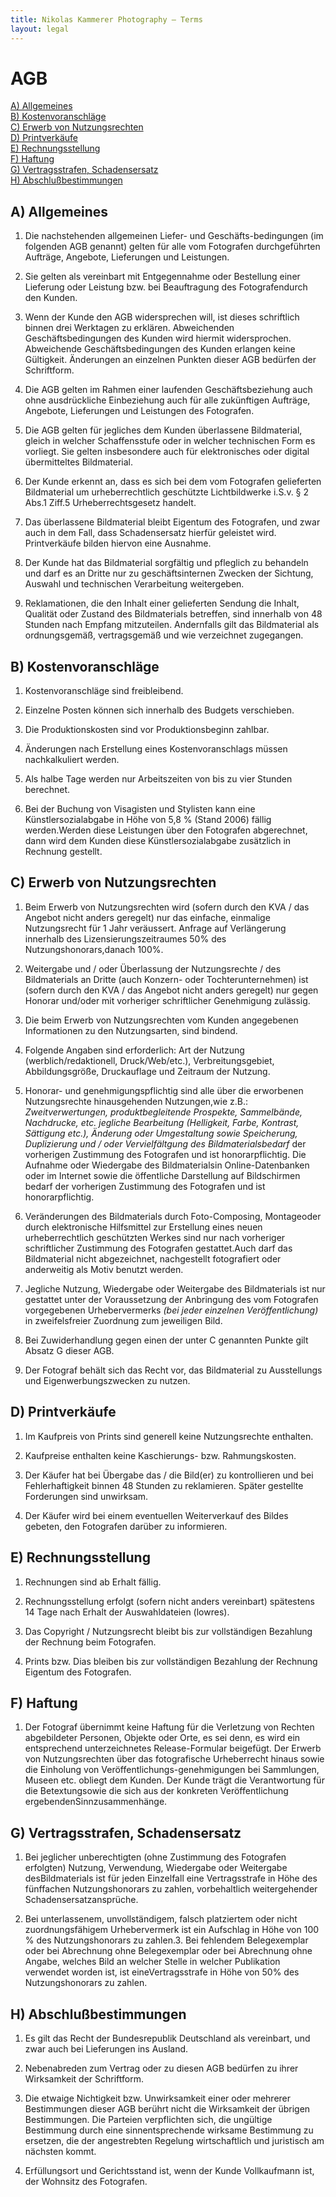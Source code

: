 ```yaml
---
title: Nikolas Kammerer Photography – Terms
layout: legal
---
```


# AGB

[A) Allgemeines](#a--allgemeines)  
[B) Kostenvoranschläge](#b--kostenvoranschläge)  
[C) Erwerb von Nutzungsrechten](#c--erwerb-von-nutzungsrechten)  
[D) Printverkäufe](#d--printverkäufe)  
[E) Rechnungsstellung](#e--rechnungsstellung)  
[F) Haftung](#f--haftung)  
[G) Vertragsstrafen, Schadensersatz](#g--vertragsstrafen-schadensersatz)  
[H) Abschlußbestimmungen](#h--abschlußbestimmungen)  


## A) Allgemeines

1) Die nachstehenden allgemeinen Liefer- und Geschäfts-bedingungen (im folgenden AGB genannt) gelten für alle vom Fotografen durchgeführten Aufträge, Angebote, Lieferungen und Leistungen.

2) Sie gelten als vereinbart mit Entgegennahme oder Bestellung einer Lieferung oder Leistung bzw. bei Beauftragung des Fotografendurch den Kunden.

3) Wenn der Kunde den AGB widersprechen will, ist dieses schriftlich binnen drei Werktagen zu erklären. Abweichenden Geschäftsbedingungen des Kunden wird hiermit widersprochen. Abweichende Geschäftsbedingungen des Kunden erlangen keine Gültigkeit. Änderungen an einzelnen Punkten dieser AGB bedürfen der Schriftform.

4) Die AGB gelten im Rahmen einer laufenden Geschäftsbeziehung auch ohne ausdrückliche Einbeziehung auch für alle zukünftigen Aufträge, Angebote, Lieferungen und Leistungen des Fotografen.

5) Die AGB gelten für jegliches dem Kunden überlassene Bildmaterial, gleich in welcher Schaffensstufe oder in welcher technischen Form es vorliegt. Sie gelten insbesondere auch für elektronisches oder digital übermitteltes Bildmaterial.

6) Der Kunde erkennt an, dass es sich bei dem vom Fotografen gelieferten Bildmaterial um urheberrechtlich geschützte Lichtbildwerke i.S.v. § 2 Abs.1 Ziff.5 Urheberrechtsgesetz handelt.

7) Das überlassene Bildmaterial bleibt Eigentum des Fotografen, und zwar auch in dem Fall, dass Schadensersatz hierfür geleistet wird. Printverkäufe bilden hiervon eine Ausnahme.

8) Der Kunde hat das Bildmaterial sorgfältig und pfleglich zu behandeln und darf es an Dritte nur zu geschäftsinternen Zwecken der Sichtung, Auswahl und technischen Verarbeitung weitergeben.

9) Reklamationen, die den Inhalt einer gelieferten Sendung  die Inhalt, Qualität oder Zustand des Bildmaterials betreffen, sind innerhalb von 48 Stunden nach Empfang mitzuteilen. Andernfalls gilt das Bildmaterial als ordnungsgemäß, vertragsgemäß und wie verzeichnet zugegangen.

## B) Kostenvoranschläge

1) Kostenvoranschläge sind freibleibend.

2) Einzelne Posten können sich innerhalb des Budgets verschieben.

3) Die Produktionskosten sind vor Produktionsbeginn zahlbar.

4) Änderungen nach Erstellung eines Kostenvoranschlags müssen nachkalkuliert werden.

5) Als halbe Tage werden nur Arbeitszeiten von bis zu vier Stunden berechnet.

6) Bei der Buchung von Visagisten und Stylisten kann eine Künstlersozialabgabe in Höhe von 5,8 % (Stand 2006) fällig werden.Werden diese Leistungen über den Fotografen abgerechnet, dann wird dem Kunden diese Künstlersozialabgabe zusätzlich in Rechnung gestellt.

## C) Erwerb von Nutzungsrechten

1) Beim Erwerb von Nutzungsrechten wird (sofern durch den KVA / das Angebot nicht anders geregelt) nur das einfache, einmalige Nutzungsrecht für 1 Jahr veräussert. Anfrage auf Verlängerung innerhalb des Lizensierungszeitraumes 50% des Nutzungshonorars,danach 100%.

2) Weitergabe und / oder Überlassung der Nutzungsrechte / des Bildmaterials an Dritte (auch Konzern- oder Tochterunternehmen) ist  (sofern durch den KVA / das Angebot nicht anders geregelt) nur gegen Honorar und/oder mit vorheriger schriftlicher Genehmigung zulässig.

3) Die beim Erwerb von Nutzungsrechten vom Kunden angegebenen Informationen zu den Nutzungsarten, sind bindend.

4) Folgende Angaben sind erforderlich: Art der Nutzung (werblich/redaktionell, Druck/Web/etc.), Verbreitungsgebiet, Abbildungsgröße, Druckauflage und Zeitraum der Nutzung. 

5) Honorar- und genehmigungspflichtig sind alle über die erworbenen Nutzungsrechte hinausgehenden Nutzungen,wie z.B.: *Zweitverwertungen, produktbegleitende Prospekte, Sammelbände, Nachdrucke, etc. jegliche Bearbeitung (Helligkeit, Farbe, Kontrast, Sättigung etc.), Änderung oder Umgestaltung sowie Speicherung, Duplizierung und / oder Vervielfältgung des Bildmaterialsbedarf* der vorherigen Zustimmung des Fotografen und ist honorarpflichtig. Die Aufnahme oder Wiedergabe des Bildmaterialsin Online-Datenbanken oder im Internet sowie die öffentliche Darstellung auf Bildschirmen bedarf der vorherigen Zustimmung des Fotografen und ist honorarpflichtig.

6) Veränderungen des Bildmaterials durch Foto-Composing, Montageoder durch elektronische Hilfsmittel zur Erstellung eines neuen urheberrechtlich geschützten Werkes sind nur nach vorheriger schriftlicher Zustimmung des Fotografen gestattet.Auch darf das Bildmaterial nicht abgezeichnet, nachgestellt fotografiert oder anderweitig als Motiv benutzt werden.

7) Jegliche Nutzung, Wiedergabe oder Weitergabe des Bildmaterials ist nur gestattet unter der Voraussetzung der Anbringung des vom Fotografen vorgegebenen Urhebervermerks *(bei jeder einzelnen  Veröffentlichung)* in zweifelsfreier Zuordnung zum jeweiligen Bild.

8) Bei Zuwiderhandlung gegen einen der unter C genannten Punkte gilt Absatz G dieser AGB.

9) Der Fotograf behält sich das Recht vor, das Bildmaterial zu Ausstellungs und Eigenwerbungszwecken zu nutzen.

## D) Printverkäufe

1) Im Kaufpreis von Prints sind generell keine Nutzungsrechte enthalten.

2) Kaufpreise enthalten keine Kaschierungs- bzw. Rahmungskosten.

3) Der Käufer hat bei Übergabe das / die Bild(er) zu kontrollieren und bei Fehlerhaftigkeit binnen 48 Stunden zu reklamieren. Später gestellte Forderungen sind unwirksam.

4) Der Käufer wird bei einem eventuellen Weiterverkauf des Bildes gebeten, den Fotografen darüber zu informieren.

## E) Rechnungsstellung

1) Rechnungen sind ab Erhalt fällig.

2) Rechnungsstellung erfolgt (sofern nicht anders vereinbart) spätestens 14 Tage nach Erhalt der Auswahldateien (lowres).

3) Das Copyright / Nutzungsrecht bleibt bis zur vollständigen Bezahlung der Rechnung beim Fotografen.

4) Prints bzw. Dias bleiben bis zur vollständigen Bezahlung der Rechnung Eigentum des Fotografen.

## F) Haftung

1) Der Fotograf übernimmt keine Haftung für die Verletzung von Rechten abgebildeter Personen, Objekte oder Orte, es sei denn, es wird ein entsprechend unterzeichnetes Release-Formular beigefügt. Der Erwerb von Nutzungsrechten über das fotografische Urheberrecht hinaus sowie die Einholung von Veröffentlichungs-genehmigungen bei Sammlungen, Museen etc. obliegt dem Kunden. Der Kunde trägt die Verantwortung für die Betextungsowie die sich aus der konkreten Veröffentlichung ergebendenSinnzusammenhänge.

## G) Vertragsstrafen, Schadensersatz

1) Bei jeglicher unberechtigten (ohne Zustimmung des Fotografen erfolgten) Nutzung, Verwendung, Wiedergabe oder Weitergabe desBildmaterials ist für jeden Einzelfall eine Vertragsstrafe in Höhe des fünffachen Nutzungshonorars zu zahlen, vorbehaltlich weitergehender Schadensersatzansprüche.

2) Bei unterlassenem, unvollständigem, falsch platziertem oder nicht zuordnungsfähigem Urhebervermerk ist ein Aufschlag in Höhe von 100 % des Nutzungshonorars zu zahlen.3. Bei fehlendem Belegexemplar oder bei Abrechnung ohne Belegexemplar oder bei Abrechnung ohne Angabe, welches Bild an welcher Stelle in welcher Publikation verwendet worden ist, ist eineVertragsstrafe in Höhe von 50% des Nutzungshonorars zu zahlen.

## H) Abschlußbestimmungen

1) Es gilt das Recht der Bundesrepublik Deutschland als vereinbart, und zwar auch bei Lieferungen ins Ausland.

2) Nebenabreden zum Vertrag oder zu diesen AGB bedürfen zu ihrer Wirksamkeit der Schriftform.

3) Die etwaige Nichtigkeit bzw. Unwirksamkeit einer oder mehrerer Bestimmungen dieser AGB berührt nicht die Wirksamkeit der übrigen Bestimmungen. Die Parteien verpflichten sich, die ungültige Bestimmung durch eine sinnentsprechende wirksame Bestimmung zu ersetzen, die der angestrebten Regelung wirtschaftlich und juristisch am nächsten kommt.

4) Erfüllungsort und Gerichtsstand ist, wenn der Kunde Vollkaufmann ist, der Wohnsitz des Fotografen.
